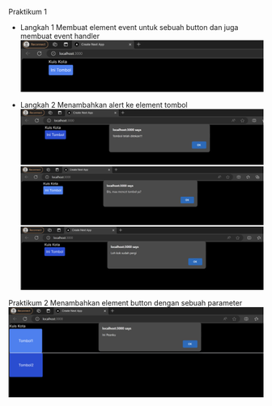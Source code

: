 Praktikum 1
- Langkah 1
Membuat element event untuk sebuah button dan juga membuat event handler
![Output](image/1.png)

- Langkah 2
Menambahkan alert ke element tombol
![Output](image/2.png)
![Output](image/3.png)
![Output](image/4.png)

Praktikum 2
Menambahkan element button dengan sebuah parameter
![Output](image/5.png)
